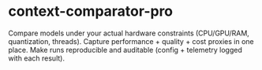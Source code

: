 # context-comparator-pro
Compare models under your actual hardware constraints (CPU/GPU/RAM, quantization, threads).  Capture performance + quality + cost proxies in one place.  Make runs reproducible and auditable (config + telemetry logged with each result).
